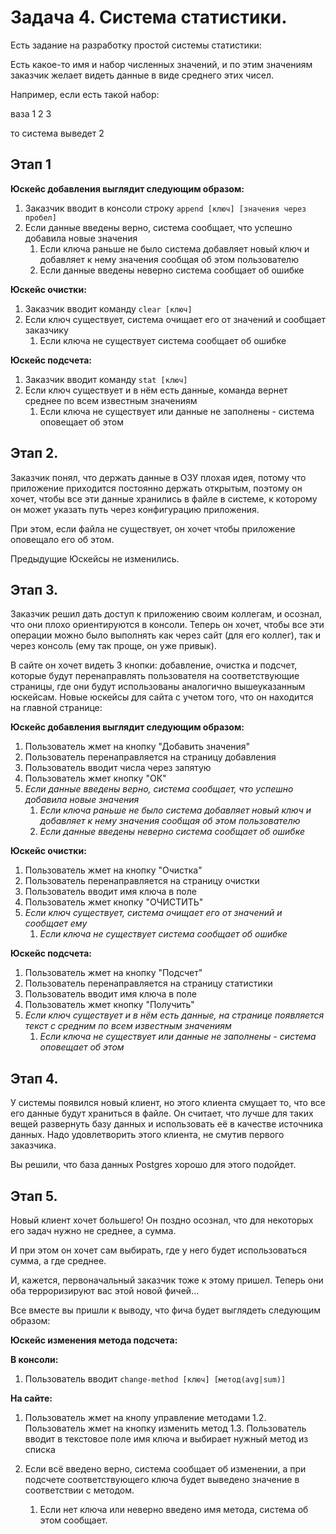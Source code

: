 # Задача 4. Система статистики.

Есть задание на разработку простой системы статистики:

Есть какое-то имя и набор численных значений, и по этим значениям заказчик желает видеть данные в виде среднего этих чисел.

Например, если есть такой набор:

ваза 1 2 3

то система выведет 2

## Этап 1

**Юскейс добавления выглядит следующим образом:**

1. Заказчик вводит в консоли строку `append [ключ] [значения через пробел]`
2. Если данные введены верно, система сообщает, что успешно добавила новые значения
   1. Если ключа раньше не было система добавляет новый ключ и добавляет к нему значения сообщая об этом пользователю
   2. Если данные введены неверно система сообщает об ошибке



**Юскейс очистки:**

1. Заказчик вводит команду `clear [ключ]`
2. Если ключ существует, система очищает его от значений и сообщает заказчику
   1. Если ключа не существует система сообщает об ошибке



**Юскейс подсчета:**

1. Заказчик вводит команду `stat [ключ]`
2. Если ключ существует и в нём есть данные, команда вернет среднее по всем известным значениям
   1. Если ключа не существует или данные не заполнены - система оповещает об этом











## Этап 2.

Заказчик понял, что держать данные в ОЗУ плохая идея, потому что приложение приходится постоянно держать открытым, поэтому он хочет, чтобы все эти данные хранились в файле в системе, к которому он может указать путь через конфигурацию приложения.

При этом, если файла не существует, он хочет чтобы приложение оповещало его об этом.

Предыдущие Юскейсы не изменились.











## Этап 3.

Заказчик решил дать доступ к приложению своим коллегам, и осознал, что они плохо ориентируются в консоли. Теперь он хочет, чтобы все эти операции можно было выполнять как через сайт (для его коллег), так и через консоль (ему так проще, он уже привык).

В сайте он хочет видеть 3 кнопки: добавление, очистка и подсчет, которые будут перенаправлять пользователя на соответствующие страницы, где они будут использованы аналогично вышеуказанным юскейсам. Новые юскейсы для сайта с учетом того, что он находится на главной странице:

**Юскейс добавления выглядит следующим образом:**

1. Пользователь жмет на кнопку "Добавить значения"
2. Пользователь перенаправляется на страницу добавления
3. Пользователь вводит числа через запятую
4. Пользователь жмет кнопку "ОК"
5. _Если данные введены верно, система сообщает, что успешно добавила новые значения_
   1. _Если ключа раньше не было система добавляет новый ключ и добавляет к нему значения сообщая об этом пользователю_
   2. _Если данные введены неверно система сообщает об ошибке_



**Юскейс очистки:**

1. Пользователь жмет на кнопку "Очистка"
2. Пользователь перенаправляется на страницу очистки
3. Пользователь вводит имя ключа в поле
4. Пользователь жмет кнопку "ОЧИСТИТЬ"
5. _Если ключ существует, система очищает его от значений и сообщает ему_
   1. _Если ключа не существует система сообщает об ошибке_



**Юскейс подсчета:**

1. Пользователь жмет на кнопку "Подсчет"
2. Пользователь перенаправляется на страницу статистики
3. Пользователь вводит имя ключа в поле
4. Пользователь жмет кнопку "Получить"
5. _Если ключ существует и в нём есть данные, на странице появляется текст с средним по всем известным значениям_
   1. _Если ключа не существует или данные не заполнены - система оповещает об этом_











## Этап 4. 

У системы появился новый клиент, но этого клиента смущает то, что все его данные будут храниться в файле. Он считает, что лучше для таких вещей развернуть базу данных и использовать её в качестве источника данных. Надо удовлетворить этого клиента, не смутив первого заказчика.

Вы решили, что база данных Postgres хорошо для этого подойдет.









## Этап 5.

Новый клиент хочет большего!
Он поздно осознал, что для некоторых его задач нужно не среднее, а сумма.

И при этом он хочет сам выбирать, где у него будет использоваться сумма, а где среднее.

И, кажется, первоначальный заказчик тоже к этому пришел. Теперь они оба терроризируют вас этой новой фичей...

Все вместе вы пришли к выводу, что фича будет выглядеть следующим образом:

**Юскейс изменения метода подсчета:**

**В консоли:**

1. Пользователь вводит `change-method [ключ] [метод(avg|sum)]`

**На сайте:**

1. Пользователь жмет на кнопу управление методами
   1.2. Пользователь жмет на кнопку изменить метод
   1.3. Пользователь вводит в текстовое поле имя ключа и выбирает нужный метод из списка 

2. Если всё введено верно, система сообщает об изменении, а при подсчете соответствующего ключа будет выведено значение в соответствии с методом.

   1. Если нет ключа или неверно введено имя метода, система об этом сообщает.
